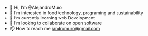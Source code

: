 - 👋 Hi, I’m @AlejandroMuro
- 👀 I’m interested in food technology, programing and sustainability
- 🌱 I’m currently learning web Development
- 💞️ I’m looking to collaborate on open software
- 📫 How to reach me jandromuro@gmail.com

<!---
AlejandroMuro/AlejandroMuro is a ✨ special ✨ repository because its `README.md` (this file) appears on your GitHub profile.
You can click the Preview link to take a look at your changes.
--->

